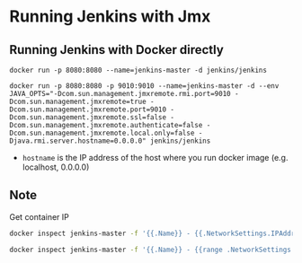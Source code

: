 # Running Jenkins with Jmx

## Running Jenkins with Docker directly
`docker run -p 8080:8080 --name=jenkins-master -d jenkins/jenkins`

`docker run -p 8080:8080 -p 9010:9010 --name=jenkins-master -d --env JAVA_OPTS="-Dcom.sun.management.jmxremote.rmi.port=9010 -Dcom.sun.management.jmxremote=true -Dcom.sun.management.jmxremote.port=9010 -Dcom.sun.management.jmxremote.ssl=false -Dcom.sun.management.jmxremote.authenticate=false -Dcom.sun.management.jmxremote.local.only=false -Djava.rmi.server.hostname=0.0.0.0" jenkins/jenkins`

- `hostname` is the IP address of the host where you run docker image (e.g. localhost, 0.0.0.0)


## Note
Get container IP
```sh
docker inspect jenkins-master -f '{{.Name}} - {{.NetworkSettings.IPAddress}}'
```
```sh
docker inspect jenkins-master -f '{{.Name}} - {{range .NetworkSettings.Networks}}{{.IPAddress}}{{end}}'
```

